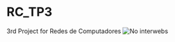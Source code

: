 # RC_TP3
3rd Project for Redes de Computadores
![No interwebs](https://i.redd.it/4cp38ehi82r31.jpg)
